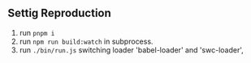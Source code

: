 ## Settig Reproduction

1. run `pnpm i`
2. run `npm run build:watch` in subprocess.
3. run `./bin/run.js` switching loader 'babel-loader' and 'swc-loader',

